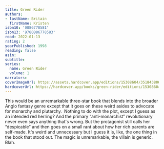 ```yaml
---
title: Green Rider
authors:
- lastName: Britain
  firstName: Kristen
isbn10: '0886778581'
isbn13: '9780886778583'
read: 2022-01-13
rating: 2
yearPublished: 1998
reading: false
asin:
subtitle:
series:
  name: Green Rider
  volume: 1
narrators:
coverImageUrl: https://assets.hardcover.app/editions/15308604/3518438066209981.jpg
hardcoverUrl: https://hardcover.app/books/green-rider/editions/15308604
---
```

This would be an unremarkable three-star book that blends into the broader Anglo fantasy genre except that it goes on these weird asides to advocate for monarchy and plutarchy.  Nothing to do with the plot, except I guess as an intended red herring? And the primary “anti-monarchist” revolutionary never even says anything that's wrong. But the protagonist still calls her “despicable” and then goes on a small rant about how her rich parents are self-made. It's weird and unnecessary but I guess it is, like, the one thing in the book that stood out. The magic is unremarkable, the villain is generic. Blah.
